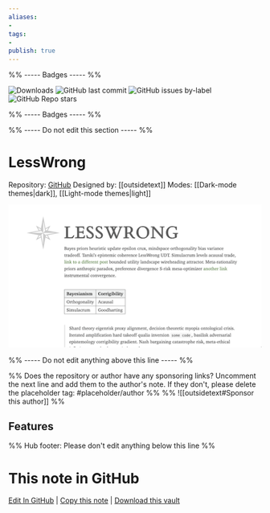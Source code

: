 ```yaml
---
aliases:
- 
tags: 
- 
publish: true
---
```


%% ----- Badges ----- %%

![Downloads](https://img.shields.io/badge/downloads-1221-573E7A?style=for-the-badge&logo=)
![GitHub last commit](https://img.shields.io/github/last-commit/outsidetext/lesswrong-obsidian?color=573E7A&label=last%20update&logo=github&style=for-the-badge)
![GitHub issues by-label](https://img.shields.io/github/issues/outsidetext/lesswrong-obsidian/help%20wanted?color=573E7A&logo=github&style=for-the-badge) 
![GitHub Repo stars](https://img.shields.io/github/stars/outsidetext/lesswrong-obsidian?color=573E7A&logo=github&style=for-the-badge)

%% ----- Badges ----- %%

%% ----- Do not edit this section ----- %%

# LessWrong

Repository: [GitHub](https://github.com/outsidetext/lesswrong-obsidian)
Designed by: [[outsidetext]]
Modes: [[Dark-mode themes|dark]], [[Light-mode themes|light]]



![screenshot](https://github.com/outsidetext/lesswrong-obsidian/raw/HEAD/preview.png)

%% ----- Do not edit anything above this line ----- %% 

%% Does the repository or author have any sponsoring links? Uncomment the next line and add them to the author's note. If they don't, please delete the placeholder tag: #placeholder/author %%
%% ![[outsidetext#Sponsor this author]] %%


## Features



%% Hub footer: Please don't edit anything below this line %%

# This note in GitHub

<span class="git-footer">[Edit In GitHub](https://github.dev/obsidian-community/obsidian-hub/blob/main/02%20-%20Community%20Expansions/02.05%20All%20Community%20Expansions/Themes/LessWrong.md "git-hub-edit-note") | [Copy this note](https://raw.githubusercontent.com/obsidian-community/obsidian-hub/main/02%20-%20Community%20Expansions/02.05%20All%20Community%20Expansions/Themes/LessWrong.md "git-hub-copy-note") | [Download this vault](https://github.com/obsidian-community/obsidian-hub/archive/refs/heads/main.zip "git-hub-download-vault") </span>
